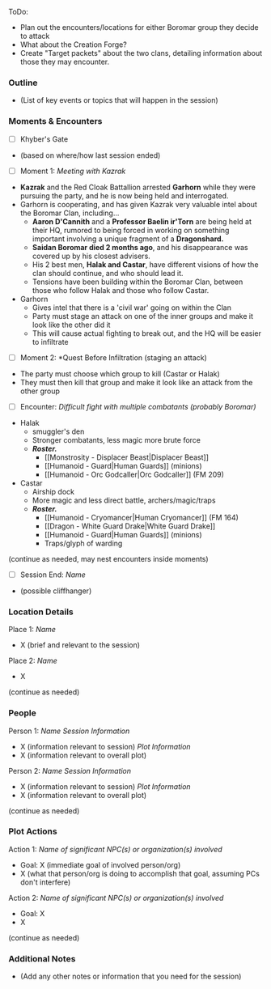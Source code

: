 ToDo:
* Plan out the encounters/locations for either Boromar group they decide to attack
* What about the Creation Forge?
* Create "Target packets" about the two clans, detailing information about those they may encounter.
### Outline
- (List of key events or topics that will happen in the session)

### Moments & Encounters

- [ ] Khyber's Gate
- (based on where/how last session ended)

- [ ] Moment 1: *Meeting with Kazrak*
- **Kazrak** and the Red Cloak Battallion arrested **Garhorn** while they were pursuing the party, and he is now being held and interrogated.
- Garhorn is cooperating, and has given Kazrak very valuable intel about the Boromar Clan, including...
	- **Aaron D'Cannith** and a **Professor Baelin ir'Torn** are being held at their HQ, rumored to being forced in working on something important involving a unique fragment of a **Dragonshard.**
	- **Saidan Boromar died 2 months ago**, and his disappearance was covered up by his closest advisers.
	- His 2 best men, **Halak and Castar**, have different visions of how the clan should continue, and who should lead it.
	- Tensions have been building within the Boromar Clan, between those who follow Halak and those who follow Castar.
- Garhorn
	- Gives intel that there is a 'civil war' going on within the Clan
	- Party must stage an attack on one of the inner groups and make it look like the other did it
	- This will cause actual fighting to break out, and the HQ will be easier to infiltrate

- [ ] Moment 2: *Quest Before Infiltration (staging an attack)
- The party must choose which group to kill (Castar or Halak)
- They must then kill that group and make it look like an attack from the other group

- [ ] Encounter: *Difficult fight with multiple combatants (probably Boromar)*
- Halak
	- smuggler's den
	- Stronger combatants, less magic more brute force
	- ***Roster.***
		- [[Monstrosity - Displacer Beast|Displacer Beast]]
		- [[Humanoid - Guard|Human Guards]] (minions)
		- [[Humanoid - Orc Godcaller|Orc Godcaller]] (FM 209)
- Castar
	- Airship dock
	- More magic and less direct battle, archers/magic/traps
	- ***Roster.***
		- [[Humanoid - Cryomancer|Human Cryomancer]] (FM 164)
		- [[Dragon - White Guard Drake|White Guard Drake]]
		- [[Humanoid - Guard|Human Guards]] (minions)
		- Traps/glyph of warding

(continue as needed, may nest encounters inside moments)

- [ ] Session End: *Name*
- (possible cliffhanger)

### Location Details

Place 1: *Name*
- X (brief and relevant to the session)

Place 2: *Name*
- X

(continue as needed)
### People

Person 1: *Name*
*Session Information*
- X (information relevant to session)
*Plot Information*
- X (information relevant to overall plot)

Person 2: *Name*
*Session Information*
- X (information relevant to session)
*Plot Information*
- X (information relevant to overall plot)

(continue as needed)
### Plot Actions

Action 1: *Name of significant NPC(s) or organization(s) involved*
- Goal: X (immediate goal of involved person/org)
- X (what that person/org is doing to accomplish that goal, assuming PCs don't interfere)

Action 2: *Name of significant NPC(s) or organization(s) involved*
- Goal: X
- X

(continue as needed)
### Additional Notes

- (Add any other notes or information that you need for the session)